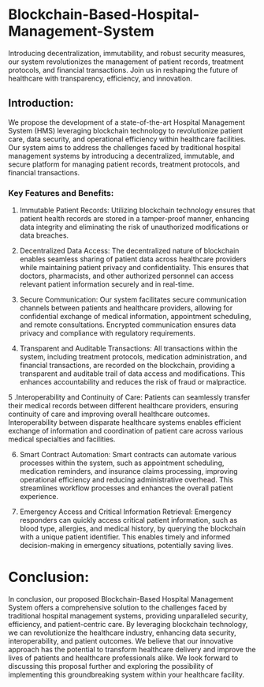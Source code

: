 # Blockchain-Based-Hospital-Management-System
Introducing decentralization, immutability, and robust security measures, our system revolutionizes the management of patient records, treatment protocols, and financial transactions. Join us in reshaping the future of healthcare with transparency, efficiency, and innovation.

## Introduction:
We propose the development of a state-of-the-art Hospital Management System (HMS) leveraging blockchain technology to revolutionize patient care, data security, and operational efficiency within healthcare facilities. Our system aims to address the challenges faced by traditional hospital management systems by introducing a decentralized, immutable, and secure platform for managing patient records, treatment protocols, and financial transactions.

### Key Features and Benefits:

1. Immutable Patient Records: Utilizing blockchain technology ensures that patient health records are stored in a tamper-proof manner, enhancing data integrity and eliminating the risk of unauthorized modifications or data breaches.

2. Decentralized Data Access: The decentralized nature of blockchain enables seamless sharing of patient data across healthcare providers while maintaining patient privacy and confidentiality. This ensures that doctors, pharmacists, and other authorized personnel can access relevant patient information securely and in real-time.

3. Secure Communication: Our system facilitates secure communication channels between patients and healthcare providers, allowing for confidential exchange of medical information, appointment scheduling, and remote consultations. Encrypted communication ensures data privacy and compliance with regulatory requirements.

4. Transparent and Auditable Transactions: All transactions within the system, including treatment protocols, medication administration, and financial transactions, are recorded on the blockchain, providing a transparent and auditable trail of data access and modifications. This enhances accountability and reduces the risk of fraud or malpractice.

5 .Interoperability and Continuity of Care: Patients can seamlessly transfer their medical records between different healthcare providers, ensuring continuity of care and improving overall healthcare outcomes. Interoperability between disparate healthcare systems enables efficient exchange of information and coordination of patient care across various medical specialties and facilities.

6. Smart Contract Automation: Smart contracts can automate various processes within the system, such as appointment scheduling, medication reminders, and insurance claims processing, improving operational efficiency and reducing administrative overhead. This streamlines workflow processes and enhances the overall patient experience.

7. Emergency Access and Critical Information Retrieval: Emergency responders can quickly access critical patient information, such as blood type, allergies, and medical history, by querying the blockchain with a unique patient identifier. This enables timely and informed decision-making in emergency situations, potentially saving lives.

# Conclusion:
In conclusion, our proposed Blockchain-Based Hospital Management System offers a comprehensive solution to the challenges faced by traditional hospital management systems, providing unparalleled security, efficiency, and patient-centric care. By leveraging blockchain technology, we can revolutionize the healthcare industry, enhancing data security, interoperability, and patient outcomes. We believe that our innovative approach has the potential to transform healthcare delivery and improve the lives of patients and healthcare professionals alike. We look forward to discussing this proposal further and exploring the possibility of implementing this groundbreaking system within your healthcare facility.
